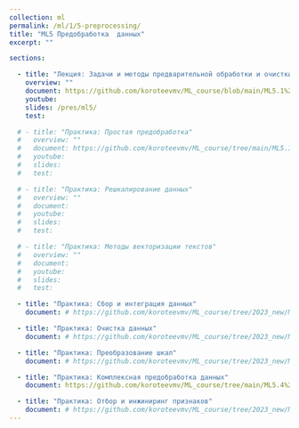 ```yaml
---
collection: ml
permalink: /ml/1/5-preprocessing/
title: "ML5 Предобработка  данных"
excerpt: ""

sections:

  - title: "Лекция: Задачи и методы предварительной обработки и очистки данных" 
    overview: ""
    document: https://github.com/koroteevmv/ML_course/blob/main/ML5.1%20data%20integration/README.md
    youtube:
    slides: /pres/ml5/
    test:

  # - title: "Практика: Простая предобработка" 
  #   overview: ""
  #   document: https://github.com/koroteevmv/ML_course/tree/main/ML5.1_preprocessing
  #   youtube:
  #   slides:
  #   test:

  # - title: "Практика: Решкалирование данных" 
  #   overview: ""
  #   document: 
  #   youtube:
  #   slides:
  #   test:

  # - title: "Практика: Методы векторизации текстов" 
  #   overview: ""
  #   document: 
  #   youtube:
  #   slides:
  #   test:

  - title: "Практика: Сбор и интеграция данных" 
    document: # https://github.com/koroteevmv/ML_course/tree/2023_new/ML5.4%20EDA

  - title: "Практика: Очистка данных" 
    document: # https://github.com/koroteevmv/ML_course/tree/2023_new/ML5.4%20EDA

  - title: "Практика: Преобразование шкал" 
    document: # https://github.com/koroteevmv/ML_course/tree/2023_new/ML5.4%20EDA

  - title: "Практика: Комплексная предобработка данных" 
    document: https://github.com/koroteevmv/ML_course/tree/main/ML5.4%20EDA

  - title: "Практика: Отбор и инжиниринг признаков" 
    document: # https://github.com/koroteevmv/ML_course/tree/2023_new/ML5.4%20EDA
---
```

